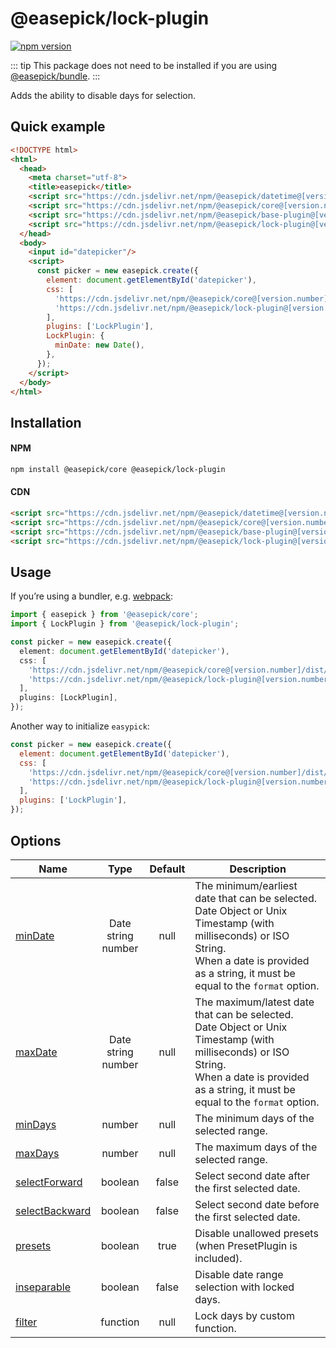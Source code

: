 # @easepick/lock-plugin

[![npm version](https://badge.fury.io/js/@easepick%2Flock-plugin.svg)](https://www.npmjs.com/package/@easepick/lock-plugin)

::: tip
This package does not need to be installed if you are using [@easepick/bundle](/packages/bundle).
:::

Adds the ability to disable days for selection.

## Quick example

```html
<!DOCTYPE html>
<html>
  <head>
    <meta charset="utf-8">
    <title>easepick</title>
    <script src="https://cdn.jsdelivr.net/npm/@easepick/datetime@[version.number]/dist/index.umd.min.js"></script>
    <script src="https://cdn.jsdelivr.net/npm/@easepick/core@[version.number]/dist/index.umd.min.js"></script>
    <script src="https://cdn.jsdelivr.net/npm/@easepick/base-plugin@[version.number]/dist/index.umd.min.js"></script>
    <script src="https://cdn.jsdelivr.net/npm/@easepick/lock-plugin@[version.number]/dist/index.umd.min.js"></script>
  </head>
  <body>
    <input id="datepicker"/>
    <script>
      const picker = new easepick.create({
        element: document.getElementById('datepicker'),
        css: [
          'https://cdn.jsdelivr.net/npm/@easepick/core@[version.number]/dist/index.css',
          'https://cdn.jsdelivr.net/npm/@easepick/lock-plugin@[version.number]/dist/index.css',
        ],
        plugins: ['LockPlugin'],
        LockPlugin: {
          minDate: new Date(),
        },
      });
    </script>
  </body>
</html>
```

## Installation

#### NPM

```bash
npm install @easepick/core @easepick/lock-plugin
```

#### CDN

```html
<script src="https://cdn.jsdelivr.net/npm/@easepick/datetime@[version.number]/dist/index.umd.min.js"></script>
<script src="https://cdn.jsdelivr.net/npm/@easepick/core@[version.number]/dist/index.umd.min.js"></script>
<script src="https://cdn.jsdelivr.net/npm/@easepick/base-plugin@[version.number]/dist/index.umd.min.js"></script>
<script src="https://cdn.jsdelivr.net/npm/@easepick/lock-plugin@[version.number]/dist/index.umd.min.js"></script>
```

## Usage

If you’re using a bundler, e.g. [webpack](https://webpack.js.org/):

```ts
import { easepick } from '@easepick/core';
import { LockPlugin } from '@easepick/lock-plugin';

const picker = new easepick.create({
  element: document.getElementById('datepicker'),
  css: [
    'https://cdn.jsdelivr.net/npm/@easepick/core@[version.number]/dist/index.css',
    'https://cdn.jsdelivr.net/npm/@easepick/lock-plugin@[version.number]/dist/index.css',
  ],
  plugins: [LockPlugin],
});
```

Another way to initialize `easypick`:

```js
const picker = new easepick.create({
  element: document.getElementById('datepicker'),
  css: [
    'https://cdn.jsdelivr.net/npm/@easepick/core@[version.number]/dist/index.css',
    'https://cdn.jsdelivr.net/npm/@easepick/lock-plugin@[version.number]/dist/index.css',
  ],
  plugins: ['LockPlugin'],
});
```

## Options

| Name | Type | Default | Description
| --- | :---: | :---: | ---
| [minDate](#option-minDate) | Date <br/> string <br/> number | null | The minimum/earliest date that can be selected. <br/> Date Object or Unix Timestamp (with milliseconds) or ISO String. <br/> When a date is provided as a string, it must be equal to the `format` option.
| [maxDate](#option-maxDate) | Date <br/> string <br/> number | null | The maximum/latest date that can be selected. <br/> Date Object or Unix Timestamp (with milliseconds) or ISO String. <br/> When a date is provided as a string, it must be equal to the `format` option.
| [minDays](#option-minDays) | number | null | The minimum days of the selected range.
| [maxDays](#option-maxDays) | number | null | The maximum days of the selected range.
| [selectForward](#option-selectForward) | boolean | false | Select second date after the first selected date.
| [selectBackward](#option-selectBackward) | boolean | false | Select second date before the first selected date.
| [presets](#option-presets) | boolean | true | Disable unallowed presets (when PresetPlugin is included).
| [inseparable](#option-inseparable) | boolean | false | Disable date range selection with locked days.
| [filter](#option-filter) | function | null | Lock days by custom function.

<ClientOnly>
  <autoversion/>
</ClientOnly>
